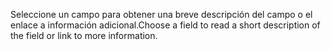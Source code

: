 <span data-ttu-id="ac8d6-101">Seleccione un campo para obtener una breve descripción del campo o el enlace a información adicional.</span><span class="sxs-lookup"><span data-stu-id="ac8d6-101">Choose a field to read a short description of the field or link to more information.</span></span>
